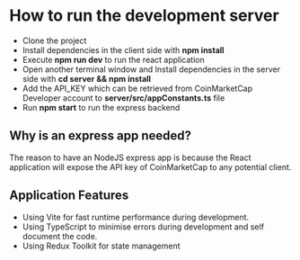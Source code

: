 # How to run the development server

- Clone the project
- Install dependencies in the client side with **npm install**
- Execute **npm run dev** to run the react application
- Open another terminal window and Install dependencies in the server side with **cd server && npm install**
- Add the API_KEY which can be retrieved from CoinMarketCap Developer account to **server/src/appConstants.ts** file
- Run **npm start** to run the express backend

## Why is an express app needed?

The reason to have an NodeJS express app is because the React application will expose the API key of CoinMarketCap to any potential client.

## Application Features

- Using Vite for fast runtime performance during development.
- Using TypeScript to minimise errors during development and self document the code.
- Using Redux Toolkit for state management
